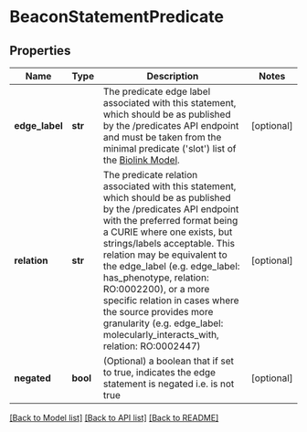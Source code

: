 # BeaconStatementPredicate

## Properties
Name | Type | Description | Notes
------------ | ------------- | ------------- | -------------
**edge_label** | **str** | The predicate edge label associated with this statement, which should be as published by the /predicates API endpoint and must be taken from the minimal predicate (&#39;slot&#39;) list of the [Biolink Model](https://biolink.github.io/biolink-model).  | [optional] 
**relation** | **str** | The predicate relation associated with this statement, which should be as published by the /predicates API endpoint with the preferred format being a CURIE where one exists, but strings/labels acceptable. This relation may be equivalent to the edge_label (e.g. edge_label: has_phenotype, relation: RO:0002200), or a more specific relation in cases where the source provides more granularity (e.g. edge_label: molecularly_interacts_with, relation: RO:0002447) | [optional] 
**negated** | **bool** | (Optional) a boolean that if set to true, indicates the  edge statement is negated i.e. is not true  | [optional] 

[[Back to Model list]](../README.md#documentation-for-models) [[Back to API list]](../README.md#documentation-for-api-endpoints) [[Back to README]](../README.md)


